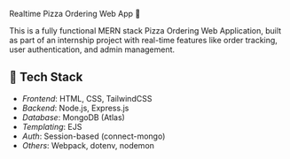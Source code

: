 
Realtime Pizza Ordering Web App 🍕

This is a fully functional MERN stack Pizza Ordering Web Application, built as part of an internship project with real-time features like order tracking, user authentication, and admin management.

## 🚀 Tech Stack

- *Frontend*: HTML, CSS, TailwindCSS
- *Backend*: Node.js, Express.js
- *Database*: MongoDB (Atlas)
- *Templating*: EJS
- *Auth*: Session-based (connect-mongo)
- *Others*: Webpack, dotenv, nodemon